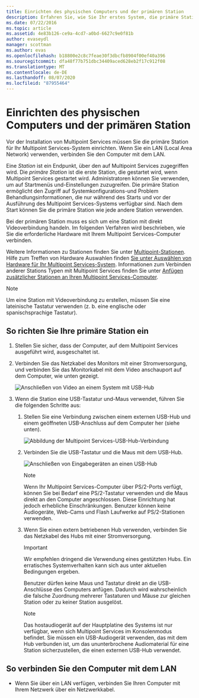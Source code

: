 ```yaml
---
title: Einrichten des physischen Computers und der primären Station
description: Erfahren Sie, wie Sie Ihr erstes System, die primäre Station, in Multipoint Services einrichten.
ms.date: 07/22/2016
ms.topic: article
ms.assetid: 4e83b126-ce9a-4cd7-a0bd-6627c9e0f81b
author: evaseydl
manager: scottman
ms.author: evas
ms.openlocfilehash: b18800e2c8c7feae30f3dbcfb8904f00ef40a396
ms.sourcegitcommit: dfa48f77b751dbc34409aced628eb2f17c912f08
ms.translationtype: MT
ms.contentlocale: de-DE
ms.lasthandoff: 08/07/2020
ms.locfileid: "87955464"
---
```

# <a name="set-up-the-physical-computer-and-primary-station"></a>Einrichten des physischen Computers und der primären Station
Vor der Installation von Multipoint Services müssen Sie die primäre Station für Ihr Multipoint Services-System einrichten. Wenn Sie ein LAN (Local Area Network) verwenden, verbinden Sie den Computer mit dem LAN.

Eine *Station* ist ein Endpunkt, über den auf Multipoint Services zugegriffen wird. Die *primäre Station* ist die erste Station, die gestartet wird, wenn Multipoint Services gestartet wird. Administratoren können Sie verwenden, um auf Startmenüs und-Einstellungen zuzugreifen. Die primäre Station ermöglicht den Zugriff auf Systemkonfigurations-und Problem Behandlungsinformationen, die nur während des Starts und vor der Ausführung des Multipoint Services-Systems verfügbar sind. Nach dem Start können Sie die primäre Station wie jede andere Station verwenden.

Bei der primären Station muss es sich um eine Station mit direkt Videoverbindung handeln. Im folgenden Verfahren wird beschrieben, wie Sie die erforderliche Hardware mit Ihrem Multipoint Services-Computer verbinden.

Weitere Informationen zu Stationen finden Sie unter [Multipoint-Stationen](multipoint-services-stations.md). Hilfe zum Treffen von Hardware Auswahlen finden [Sie unter Auswählen von Hardware für Ihr Multipoint Services-System](Selecting-Hardware-for-Your-MultiPoint-services-System.md). Informationen zum Verbinden anderer Stations Typen mit Multipoint Services finden Sie unter [Anfügen zusätzlicher Stationen an Ihren Multipoint Services-Computer](Attach-additional-stations-to-your-MultiPoint-services-computer.md).

> [!NOTE]
> Um eine Station mit Videoverbindung zu erstellen, müssen Sie eine lateinische Tastatur verwenden (z. b. eine englische oder spanischsprachige Tastatur).

## <a name="to-set-up-your-primary-station"></a>So richten Sie Ihre primäre Station ein

1.  Stellen Sie sicher, dass der Computer, auf dem Multipoint Services ausgeführt wird, ausgeschaltet ist.

2.  Verbinden Sie das Netzkabel des Monitors mit einer Stromversorgung, und verbinden Sie das Monitorkabel mit dem Video anschauport auf dem Computer, wie unten gezeigt.

    ![Anschließen von Video an einem System mit USB-Hub](./media/WMSVideoConnection.gif)

3.  Wenn die Station eine USB-Tastatur und-Maus verwendet, führen Sie die folgenden Schritte aus:

    1.  Stellen Sie eine Verbindung zwischen einem externen USB-Hub und einem geöffneten USB-Anschluss auf dem Computer her (siehe unten).

        ![Abbildung der Multipoint Services-USB-Hub-Verbindung](./media/WMSUSBHubConnection.gif)

    2.  Verbinden Sie die USB-Tastatur und die Maus mit dem USB-Hub.

        ![Anschließen von Eingabegeräten an einen USB-Hub](./media/WMSUSBDeviceConnection.gif)

        > [!NOTE]
        > Wenn Ihr Multipoint Services-Computer über PS/2-Ports verfügt, können Sie bei Bedarf eine PS/2-Tastatur verwenden und die Maus direkt an den Computer angeschlossen. Diese Einrichtung hat jedoch erhebliche Einschränkungen. Benutzer können keine Audiogeräte, Web-Cams und Flash Laufwerke auf PS/2-Stationen verwenden.

    3.  Wenn Sie einen extern betriebenen Hub verwenden, verbinden Sie das Netzkabel des Hubs mit einer Stromversorgung.

        > [!IMPORTANT]
        > Wir empfehlen dringend die Verwendung eines gestützten Hubs. Ein erratisches Systemverhalten kann sich aus unter aktuellen Bedingungen ergeben.
        >
        > Benutzer dürfen keine Maus und Tastatur direkt an die USB-Anschlüsse des Computers anfügen. Dadurch wird wahrscheinlich die falsche Zuordnung mehrerer Tastaturen und Mäuse zur gleichen Station oder zu keiner Station ausgelöst.

        > [!NOTE]
        > Das hostaudiogerät auf der Hauptplatine des Systems ist nur verfügbar, wenn sich Multipoint Services im Konsolenmodus befindet. Sie müssen ein USB-Audiogerät verwenden, das mit dem Hub verbunden ist, um das ununterbrochene Audiomaterial für eine Station sicherzustellen, die einen externen USB-Hub verwendet.

## <a name="to-connect-the-computer-to-the-lan"></a>So verbinden Sie den Computer mit dem LAN

-   Wenn Sie über ein LAN verfügen, verbinden Sie Ihren Computer mit Ihrem Netzwerk über ein Netzwerkkabel.